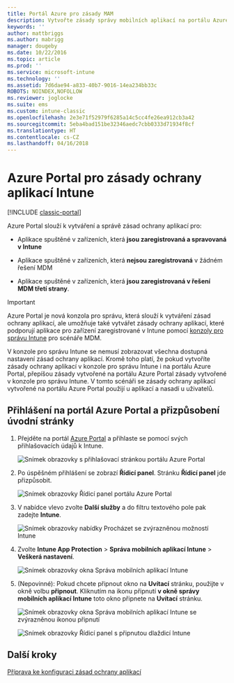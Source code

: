 ```yaml
---
title: Portál Azure pro zásady MAM
description: Vytvořte zásady správy mobilních aplikací na portálu Azure Portal. Zásady, které zde vytvoříte, lze použít na zařízení s registrací v Intune nebo bez ní.
keywords: ''
author: mattbriggs
ms.author: mabrigg
manager: dougeby
ms.date: 10/22/2016
ms.topic: article
ms.prod: ''
ms.service: microsoft-intune
ms.technology: ''
ms.assetid: 7d6dae94-a833-40b7-9016-14ea234bb33c
ROBOTS: NOINDEX,NOFOLLOW
ms.reviewer: joglocke
ms.suite: ems
ms.custom: intune-classic
ms.openlocfilehash: 2e3e71f52979f6285a14c5cc4fe26ea912cb3a42
ms.sourcegitcommit: 5eba4bad151be32346aedc7cbb0333d71934f8cf
ms.translationtype: HT
ms.contentlocale: cs-CZ
ms.lasthandoff: 04/16/2018
---
```

# <a name="azure-portal-for-intune-app-protection-policies"></a>Azure Portal pro zásady ochrany aplikací Intune

[!INCLUDE [classic-portal](../includes/classic-portal.md)]

Azure Portal slouží k vytváření a správě zásad ochrany aplikací pro:

- Aplikace spuštěné v zařízeních, která **jsou zaregistrovaná a spravovaná v Intune**

- Aplikace spuštěné v zařízeních, která **nejsou zaregistrovaná** v žádném řešení MDM
- Aplikace spuštěné v zařízeních, která **jsou zaregistrovaná v řešení MDM třetí strany**.

> [!IMPORTANT]
> Azure Portal je nová konzola pro správu, která slouží k vytváření zásad ochrany aplikací, ale umožňuje také vytvářet zásady ochrany aplikací, které podporují aplikace pro zařízení zaregistrované v Intune pomocí [konzoly pro správu Intune](configure-and-deploy-mobile-application-management-policies-in-the-microsoft-intune-console.md) pro scénáře MDM.
> 
> V konzole pro správu Intune se nemusí zobrazovat všechna dostupná nastavení zásad ochrany aplikací. Kromě toho platí, že pokud vytvoříte zásady ochrany aplikací v konzole pro správu Intune i na portálu Azure Portal, přepíšou zásady vytvořené na portálu Azure Portal zásady vytvořené v konzole pro správu Intune. V tomto scénáři se zásady ochrany aplikací vytvořené na portálu Azure Portal použijí u aplikací a nasadí u uživatelů.


## <a name="sign-in-to-the-azure-portal-and-customize-your-start-page"></a>Přihlášení na portál Azure Portal a přizpůsobení úvodní stránky

1.  Přejděte na portál [Azure Portal](https://portal.azure.com) a přihlaste se pomocí svých přihlašovacích údajů k Intune.

    ![Snímek obrazovky s přihlašovací stránkou portálu Azure Portal](../media/AppManagement/AzurePortal_MAMSigninPage.png)

2.  Po úspěšném přihlášení se zobrazí **Řídicí panel**. Stránku **Řídicí panel** jde přizpůsobit.

    ![Snímek obrazovky Řídicí panel portálu Azure Portal](../media/AppManagement/AzurePortal_MAMStartboard_NoMAM.png)

3.  V nabídce vlevo zvolte **Další služby** a do filtru textového pole pak zadejte **Intune**.

    ![Snímek obrazovky nabídky Procházet se zvýrazněnou možností Intune](../media/AppManagement/MAM-Azure-Portal-1.png)

4.  Zvolte **Intune App Protection** > **Správa mobilních aplikací Intune** > **Veškerá nastavení**.

    ![Snímek obrazovky okna Správa mobilních aplikací Intune](../media/AppManagement/MAM-Azure-Portal-2.png)

5. (Nepovinné): Pokud chcete připnout okno na **Uvítací** stránku, použijte v okně volbu **připnout**. Kliknutím na ikonu připnutí **v okně správy mobilních aplikací Intune** toto okno připnete na **Uvítací** stránku.

    ![Snímek obrazovky okna Správa mobilních aplikací Intune se zvýrazněnou ikonou připnutí](../media/AppManagement/AzurePortal_MAM_PinBladeAction.png)

    ![Snímek obrazovky Řídicí panel s připnutou dlaždicí Intune](../media/AppManagement/AzurePortal_MAM_Startboard_withMAM.png)

## <a name="next-steps"></a>Další kroky
[Příprava ke konfiguraci zásad ochrany aplikací](get-ready-to-configure-mobile-app-management-policies-with-microsoft-intune.md)

